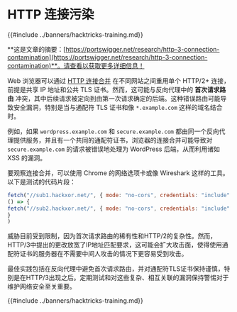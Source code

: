 # HTTP 连接污染

{{#include ../banners/hacktricks-training.md}}

**这是文章的摘要：[https://portswigger.net/research/http-3-connection-contamination](https://portswigger.net/research/http-3-connection-contamination)**。请查看以获取更多详细信息！

Web 浏览器可以通过 [HTTP 连接合并](https://daniel.haxx.se/blog/2016/08/18/http2-connection-coalescing) 在不同网站之间重用单个 HTTP/2+ 连接，前提是共享 IP 地址和公共 TLS 证书。然而，这可能与反向代理中的 **首次请求路由** 冲突，其中后续请求被定向到由第一次请求确定的后端。这种错误路由可能导致安全漏洞，特别是当与通配符 TLS 证书和像 `*.example.com` 这样的域名结合时。

例如，如果 `wordpress.example.com` 和 `secure.example.com` 都由同一个反向代理提供服务，并且有一个共同的通配符证书，浏览器的连接合并可能导致对 `secure.example.com` 的请求被错误地处理为 WordPress 后端，从而利用诸如 XSS 的漏洞。

要观察连接合并，可以使用 Chrome 的网络选项卡或像 Wireshark 这样的工具。以下是测试的代码片段：
```javascript
fetch("//sub1.hackxor.net/", { mode: "no-cors", credentials: "include" }).then(
() => {
fetch("//sub2.hackxor.net/", { mode: "no-cors", credentials: "include" })
}
)
```
威胁目前受到限制，因为首次请求路由的稀有性和HTTP/2的复杂性。然而，HTTP/3中提出的更改放宽了IP地址匹配要求，这可能会扩大攻击面，使得使用通配符证书的服务器在不需要中间人攻击的情况下更容易受到攻击。

最佳实践包括在反向代理中避免首次请求路由，并对通配符TLS证书保持谨慎，特别是在HTTP/3出现之后。定期测试和对这些复杂、相互关联的漏洞保持警惕对于维护网络安全至关重要。

{{#include ../banners/hacktricks-training.md}}
